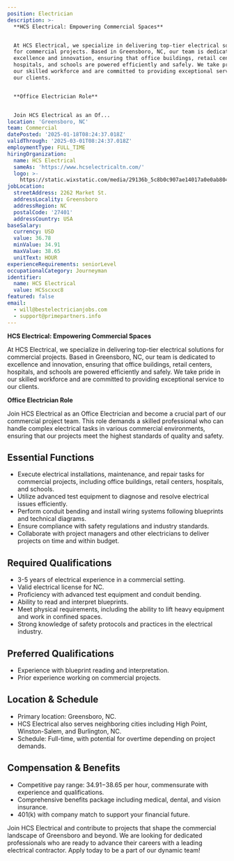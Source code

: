 ```yaml
---
position: Electrician
description: >-
  **HCS Electrical: Empowering Commercial Spaces**


  At HCS Electrical, we specialize in delivering top-tier electrical solutions
  for commercial projects. Based in Greensboro, NC, our team is dedicated to
  excellence and innovation, ensuring that office buildings, retail centers,
  hospitals, and schools are powered efficiently and safely. We take pride in
  our skilled workforce and are committed to providing exceptional service to
  our clients.


  **Office Electrician Role**


  Join HCS Electrical as an Of...
location: 'Greensboro, NC'
team: Commercial
datePosted: '2025-01-18T08:24:37.018Z'
validThrough: '2025-03-01T08:24:37.018Z'
employmentType: FULL_TIME
hiringOrganization:
  name: HCS Electrical
  sameAs: 'https://www.hcselectricaltn.com/'
  logo: >-
    https://static.wixstatic.com/media/29136b_5c8b0c907ae14017a0e0ab8046606ac9~mv2.png/v1/crop/x_63,y_193,w_388,h_118/fill/w_398,h_120,al_c,lg_1,q_85,enc_avif,quality_auto/Android%20Playstore%20Logo.png
jobLocation:
  streetAddress: 2262 Market St.
  addressLocality: Greensboro
  addressRegion: NC
  postalCode: '27401'
  addressCountry: USA
baseSalary:
  currency: USD
  value: 36.78
  minValue: 34.91
  maxValue: 38.65
  unitText: HOUR
experienceRequirements: seniorLevel
occupationalCategory: Journeyman
identifier:
  name: HCS Electrical
  value: HCSscxxc8
featured: false
email:
  - will@bestelectricianjobs.com
  - support@primepartners.info
---
```




**HCS Electrical: Empowering Commercial Spaces**

At HCS Electrical, we specialize in delivering top-tier electrical solutions for commercial projects. Based in Greensboro, NC, our team is dedicated to excellence and innovation, ensuring that office buildings, retail centers, hospitals, and schools are powered efficiently and safely. We take pride in our skilled workforce and are committed to providing exceptional service to our clients.

**Office Electrician Role**

Join HCS Electrical as an Office Electrician and become a crucial part of our commercial project team. This role demands a skilled professional who can handle complex electrical tasks in various commercial environments, ensuring that our projects meet the highest standards of quality and safety.

## Essential Functions

- Execute electrical installations, maintenance, and repair tasks for commercial projects, including office buildings, retail centers, hospitals, and schools.
- Utilize advanced test equipment to diagnose and resolve electrical issues efficiently.
- Perform conduit bending and install wiring systems following blueprints and technical diagrams.
- Ensure compliance with safety regulations and industry standards.
- Collaborate with project managers and other electricians to deliver projects on time and within budget.

## Required Qualifications

- 3-5 years of electrical experience in a commercial setting.
- Valid electrical license for NC.
- Proficiency with advanced test equipment and conduit bending.
- Ability to read and interpret blueprints.
- Meet physical requirements, including the ability to lift heavy equipment and work in confined spaces.
- Strong knowledge of safety protocols and practices in the electrical industry.

## Preferred Qualifications

- Experience with blueprint reading and interpretation.
- Prior experience working on commercial projects.

## Location & Schedule

- Primary location: Greensboro, NC.
- HCS Electrical also serves neighboring cities including High Point, Winston-Salem, and Burlington, NC.
- Schedule: Full-time, with potential for overtime depending on project demands.

## Compensation & Benefits

- Competitive pay range: $34.91-$38.65 per hour, commensurate with experience and qualifications.
- Comprehensive benefits package including medical, dental, and vision insurance.
- 401(k) with company match to support your financial future.

Join HCS Electrical and contribute to projects that shape the commercial landscape of Greensboro and beyond. We are looking for dedicated professionals who are ready to advance their careers with a leading electrical contractor. Apply today to be a part of our dynamic team!
